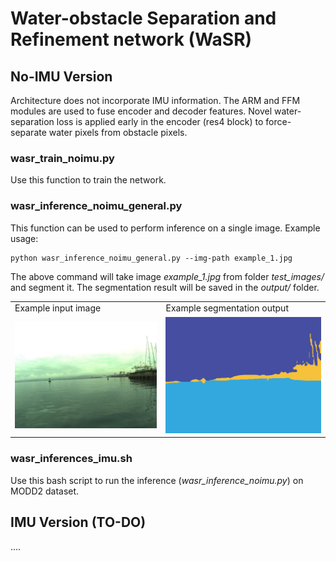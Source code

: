 # Water-obstacle Separation and Refinement network (WaSR)

## No-IMU Version 
Architecture does not incorporate IMU information. The ARM and FFM modules are used to fuse encoder and decoder features.
Novel water-separation loss is applied early in the encoder (res4 block) to force-separate water pixels from obstacle pixels.

### wasr_train_noimu.py
Use this function to train the network.

### wasr_inference_noimu_general.py
This function can be used to perform inference on a single image. Example usage:
```
python wasr_inference_noimu_general.py --img-path example_1.jpg
```
The above command will take image <i>example_1.jpg</i> from folder <i>test_images/</i> and segment it. The segmentation result will be saved in the <i>output/</i> folder.
<table>
<tr>
 <td>Example input image</td> <td>Example segmentation output</td>
</tr>
<tr>
 <td><img src="test_images/example_1.jpg"></td> <td><img src="output/output_mask_1.png"></td>
</tr>
</table>

### wasr_inferences_imu.sh
Use this bash script to run the inference (<i>wasr_inference_noimu.py</i>) on MODD2 dataset.

## IMU Version (TO-DO)
....
